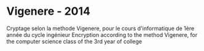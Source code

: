 # Vigenere - 2014

Cryptage selon la methode Vigenere, pour le cours d'informatique de 1ère année du cycle ingénieur
Encryption according to the method Vigenere, for the computer science class of the 3rd year of college
